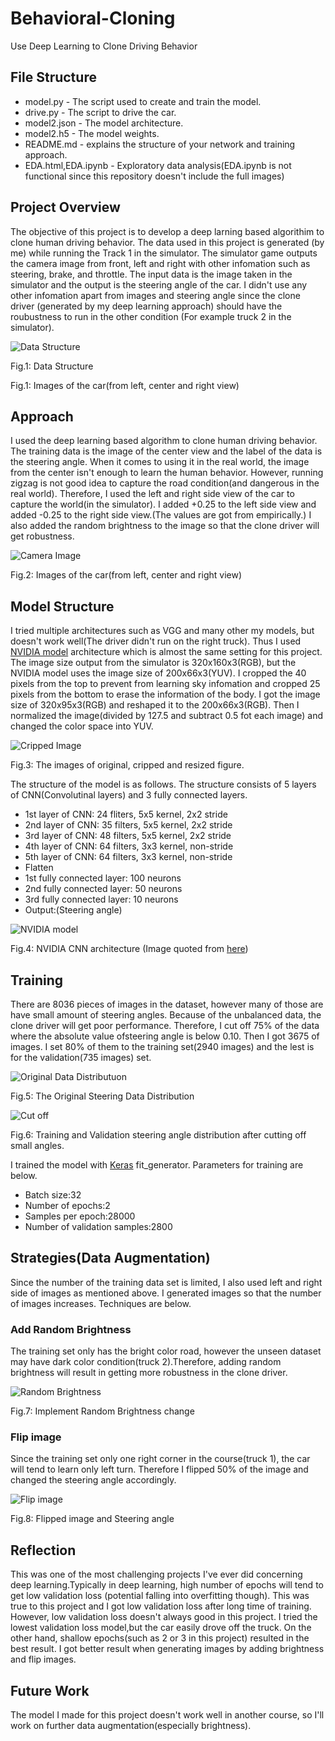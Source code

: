 # Behavioral-Cloning
Use Deep Learning to Clone Driving Behavior

## File Structure
- model.py - The script used to create and train the model.
- drive.py - The script to drive the car.
- model2.json - The model architecture.
- model2.h5 - The model weights.
- README.md - explains the structure of your network and training approach.
- EDA.html,EDA.ipynb - Exploratory data analysis(EDA.ipynb is not functional since this repository doesn't include the full images)



## Project Overview
The objective of this project is to develop a deep larning based algorithim to clone human driving behavior. The data used in this project is generated (by me) while running the Track 1 in the simulator. The simulator game outputs the camera image from front, left and right with other infomation such as steering, brake, and throttle.
The input data is the image taken in the simulator and the output is the steering angle of the car. I didn't use any other infomation apart from images and steering angle since the clone driver (generated by my deep learning approach) should have the roubustness to run in the other condition (For example truck 2 in the simulator).

![Data Structure](images/data_structure.png)


Fig.1: Data Structure

Fig.1: Images of the car(from left, center and right view)

## Approach
I used the deep learning based algorithm to clone human driving behavior. The training data is the image of the center view and the label of the data is the steering angle. When it comes to using it in the real world, the image from the center isn't enough to learn the human behavior. However, running zigzag is not good idea to capture the road condition(and dangerous in the real world). Therefore, I used the left and right side view of the car to capture the world(in the simulator). I added +0.25 to the left side view and added -0.25 to the right side view.(The values are got from empirically.)
I also added the random brightness to the image so that the clone driver will get robustness.

![Camera Image](images/simulator_img.png)


Fig.2: Images of the car(from left, center and right view)

## Model Structure
I tried multiple architectures such as VGG and many other my models, but doesn't work well(The driver didn't run on the right truck).
Thus I used [NVIDIA model](https://arxiv.org/abs/1604.07316) architecture which is almost the same setting for this project. The image size output from the simulator is 320x160x3(RGB), but the NVIDIA model uses the image size of 200x66x3(YUV). I cropped the 40 pixels from the top to prevent from learning sky infomation and cropped 25 pixels from the bottom to erase the information of the body. I got the image size of 320x95x3(RGB) and reshaped it to the 200x66x3(RGB). Then I normalized the image(divided by 127.5 and subtract 0.5 fot each image) and changed the color space into YUV.

![Cripped Image](images/cripped_img.png)


Fig.3: The images of original, cripped and resized figure.

The structure of the model is as follows.
The structure consists of 5 layers of CNN(Convolutinal layers) and 3 fully connected layers.
- 1st layer of CNN: 24 fliters, 5x5 kernel, 2x2 stride
- 2nd layer of CNN: 35 filters, 5x5 kernel, 2x2 stride
- 3rd layer of CNN: 48 filters, 5x5 kernel, 2x2 stride
- 4th layer of CNN: 64 filters, 3x3 kernel, non-stride
- 5th layer of CNN: 64 filters, 3x3 kernel, non-stride
- Flatten
- 1st fully connected layer: 100 neurons
- 2nd fully connected layer: 50 neurons
- 3rd fully connected layer: 10 neurons
- Output:(Steering angle)


![NVIDIA model](images/cnn-architecture-624x890.png)


Fig.4: NVIDIA CNN architecture (Image quoted from [here](https://devblogs.nvidia.com/parallelforall/deep-learning-self-driving-cars/))


## Training
There are 8036 pieces of images in the dataset, however many of those are have small amount of steering angles. Because of the unbalanced data, the clone driver will get poor performance. Therefore, I cut off 75% of the data where the absolute value ofsteering angle is below 0.10. Then I got 3675 of images. I set 80% of them to the training set(2940 images) and the lest is for the validation(735 images) set.

![Original Data Distributuon](images/original_data_dist.png)

Fig.5: The Original Steering Data Distribution




![Cut off](images/train_and_val_data.png)

Fig.6: Training and Validation steering angle distribution after cutting off small angles.



I trained the model with [Keras](https://keras.io/) fit_generator. Parameters for training are below.
- Batch size:32
- Number of epochs:2
- Samples per epoch:28000
- Number of validation samples:2800

## Strategies(Data Augmentation)
Since the number of the training data set is limited, I also used left and right side of images as mentioned above.
I generated images so that the number of images increases. Techniques are below.

### Add Random Brightness
The training set only has the bright color road, however the unseen dataset may have dark color condition(truck 2).Therefore, adding random brightness will result in getting more robustness in the clone driver.

![Random Brightness](images/random_brightness.png)

Fig.7: Implement Random Brightness change

### Flip image
Since the training set only one right corner in the course(truck 1), the car will tend to learn only left turn. Therefore I flipped 50% of the image and changed the steering angle accordingly.

![Flip image](images/flipped_img.png)

Fig.8: Flipped image and Steering angle

## Reflection
This was one of the most challenging projects I've ever did concerning deep learning.Typically in deep learning, high number of epochs will tend to get low validation loss (potential falling into overfitting though). This was true to this project and I got low validation loss after long time of training. However, low validation loss doesn't always good in this project. I tried the lowest validation loss model,but the car easily drove off the truck. On the other hand, shallow epochs(such as 2 or 3 in this project) resulted in the best result. I got better result when generating images by adding brightness and flip images.

## Future Work
The model I made for this project doesn't work well in another course, so I'll work on further data augmentation(especially brightness).
